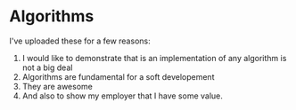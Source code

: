 # Algorithms
I've uploaded these for a few reasons:

1) I would like to demonstrate that is an implementation of any algorithm is not a big deal
2) Algorithms are fundamental for a soft developement
3) They are awesome
4) And also to show my employer that I have some value.
